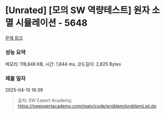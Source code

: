 # [Unrated] [모의 SW 역량테스트] 원자 소멸 시뮬레이션 - 5648 

[문제 링크](https://swexpertacademy.com/main/code/problem/problemDetail.do?contestProbId=AWXRFInKex8DFAUo) 

### 성능 요약

메모리: 118,848 KB, 시간: 1,844 ms, 코드길이: 2,825 Bytes

### 제출 일자

2025-04-10 16:39



> 출처: SW Expert Academy, https://swexpertacademy.com/main/code/problem/problemList.do